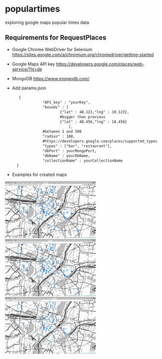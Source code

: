 # populartimes
exploring google maps popular times data
## Requirements for RequestPlaces
+ Google Chrome WebDriver for Selenium
    https://sites.google.com/a/chromium.org/chromedriver/getting-started
+ Google Maps API key https://developers.google.com/places/web-service/?hl=de
+ MongoDB https://www.mongodb.com/
+ Add params.json

         {
                    "API_key" : "yourKey",
                    "bounds" : [
                            {"lat" : 48.123,"lng" : 10.123},
                            #bigger than previous
                            {"lat" : 48.456,"lng" : 10.456}
                                ],
                    #between 1 and 500
                    "radius" : 180,
                    #https://developers.google.com/places/supported_types
                    "types" : ["bar", "restaurant"], 
                    "dbPort" : yourMongoPort,
                    "dbName" : yourDbName,
                    "collectionName" : yourCollectionName
        }

+ Examples for created maps
<img src="content/5-20.png" width="300px">
<img src="content/5-21.png" width="300px">
<img src="content/5-22.png" width="300px">
